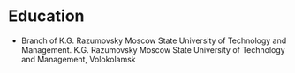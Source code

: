 # Education


- Branch of K.G. Razumovsky Moscow State University of Technology and Management. K.G. Razumovsky Moscow State University of Technology and Management, Volokolamsk

